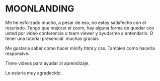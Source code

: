 # MOONLANDING
Me he esforzado mucho, a pesar de eso, no estoy satisfecho con el resultado. Tengo que mejorar el zoom, hay alguna forma de quedar con usted por video conferencia o team viewer y ayudarme a entenderlo. O tener una tutorial presencial. muchas gracias

Me gustaria saber como hacer minify html y css.
Tambien como hacerla responsive.

Tiene videos para ayudar al aprendizaje.

Le estaria muy agradecido.
